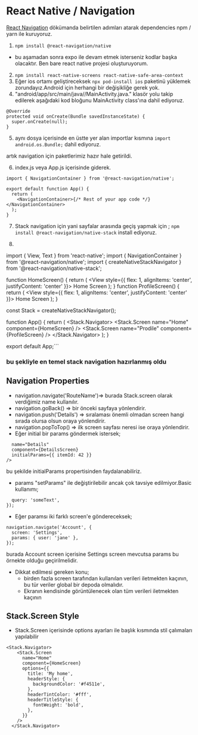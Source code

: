 # React Native / Navigation

[React Navigation](https://reactnavigation.org/docs/getting-started)
dökümanda belirtilen adımları atarak dependencies npm / yarn ile kuruyoruz.

1. ```npm install @react-navigation/native```

- bu aşamadan sonra expo ile devam etmek isterseniz kodlar başka olacaktır. Ben bare react native projesi oluşturuyorum.

2. ```npm install react-native-screens react-native-safe-area-context```
3. Eğer ios ortamı geliştireceksek ```npx pod-install ios``` paketinü yüklemek zorundayız.Android için herhangi bir değişikliğe gerek yok.
4. "android/app/src/main/java/<your package name>/MainActivity.java."
klasör yolu takip edilerek aşağıdaki kod bloğunu MainActivity class'ına dahil ediyoruz.
```
@Override
protected void onCreate(Bundle savedInstanceState) {
  super.onCreate(null);
}
```
5. aynı dosya içerisinde en üstte yer alan importlar kısmına ```import android.os.Bundle;``` dahil ediyoruz.

artık navigation için paketlerimiz hazır hale getirildi.

6. index.js veya App.js içerisinde giderek.
```import * as React from 'react';
import { NavigationContainer } from '@react-navigation/native';

export default function App() {
  return (
    <NavigationContainer>{/* Rest of your app code */}</NavigationContainer>
  );
}
```
7. Stack navigation için yani sayfalar arasında geçiş yapmak için ;
```npm install @react-navigation/native-stack``` install ediyoruz.

8. ```import * as React from 'react';
import { View, Text } from 'react-native';
import { NavigationContainer } from '@react-navigation/native';
import { createNativeStackNavigator } from '@react-navigation/native-stack';

function HomeScreen() {
  return (
    <View style={{ flex: 1, alignItems: 'center', justifyContent: 'center' }}>
      <Text>Home Screen</Text>
    </View>
  );
}
function ProfileScreen() {
  return (
    <View style={{ flex: 1, alignItems: 'center', justifyContent: 'center' }}>
      <Text>Home Screen</Text>
    </View>
  );
}

const Stack = createNativeStackNavigator();

function App() {
  return (
    <NavigationContainer>
      <Stack.Navigator>
        <Stack.Screen name="Home" component={HomeScreen} />
        <Stack.Screen name="Prodile" component={ProfileScreen} />
      </Stack.Navigator>
    </NavigationContainer>
  );
}

export default App;```

### bu şekliyle en temel stack navigation hazırlanmış oldu

## Navigation Properties
- navigation.navigate('RouteName')=> burada Stack.screen olarak verdiğimiz name kullanılır.
- navigation.goBack()  => bir önceki sayfaya yönlendirir.
- navigation.push('Details') => sıralaması önemli olmadan screen hangi sırada olursa olsun oraya yönlendirir.
- navigation.popToTop() => ilk screen sayfası neresi ise oraya yönlendirir.
- Eğer initial bir params göndermek istersek;
```<Stack.Screen
  name="Details"
  component={DetailsScreen}
  initialParams={{ itemId: 42 }}
/>
```
 bu şekilde initialParams propertisinden faydalanabiliriz.

- params "setParams" ile değiştirilebilir ancak çok tavsiye edilmiyor.Basic kullanımı;
```navigation.setParams({
  query: 'someText',
});
```
- Eğer paramsı iki farklı screen'e göndereceksek;
```
navigation.navigate('Account', {
  screen: 'Settings',
  params: { user: 'jane' },
});
```
burada Account screen içerisine Settings screen mevcutsa params bu örnekte olduğu geçirilmelidir.

- Dikkat edilmesi gereken konu;
  * birden fazla screen tarafından kullanılan verileri iletmekten kaçının, bu tür veriler global bir depoda olmalıdır.
  * Ekranın kendisinde görüntülenecek olan tüm verileri iletmekten kaçının

 ## Stack.Screen Style
 - Stack.Screen içerisinde options ayarları ile başlık kısmında stil çalımaları yapılabilir
  ```
<Stack.Navigator>
      <Stack.Screen
        name="Home"
        component={HomeScreen}
        options={{
          title: 'My home',
          headerStyle: {
            backgroundColor: '#f4511e',
          },
          headerTintColor: '#fff',
          headerTitleStyle: {
            fontWeight: 'bold',
          },
        }}
      />
    </Stack.Navigator>
  ```
